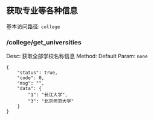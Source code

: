 ## 获取专业等各种信息
基本访问路径: `college`

### /college/get_universities
Desc: 获取全部学校名称信息
Method: Default
Param: `none`
```
{
    "status": true,
    "code": 0,
    "msg": "",
    "data": {
        "1": "长江大学",
        "3": "北京师范大学"
    }
}
```